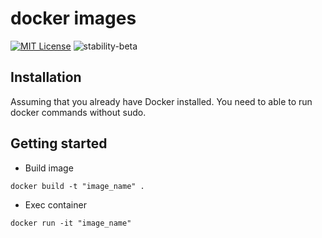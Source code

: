 # docker images
[![MIT License](https://img.shields.io/github/license/mkenney/k8s-proxy.svg)](https://github.com/jhonatantft/docker/blob/master/LICENSE)
![stability-beta](https://img.shields.io/badge/stability-beta-33bbff.svg)

## Installation
Assuming that you already have Docker installed. You need to able to run docker commands without sudo.

## Getting started
- Build image
```
docker build -t "image_name" .
```
- Exec container
```
docker run -it "image_name"
```
